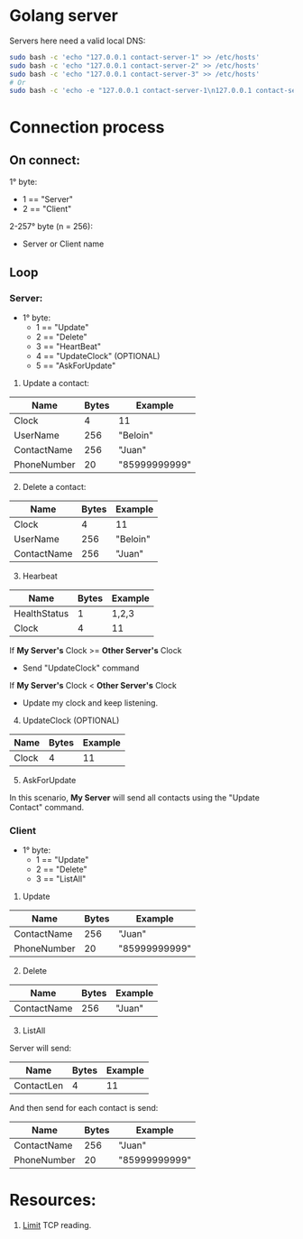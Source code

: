 # Golang server

Servers here need a valid local DNS:

```bash
sudo bash -c 'echo "127.0.0.1 contact-server-1" >> /etc/hosts'
sudo bash -c 'echo "127.0.0.1 contact-server-2" >> /etc/hosts'
sudo bash -c 'echo "127.0.0.1 contact-server-3" >> /etc/hosts'
# Or
sudo bash -c 'echo -e "127.0.0.1 contact-server-1\n127.0.0.1 contact-server-2\n127.0.0.1 contact-server-3" >> /etc/hosts'
```

# Connection process

## On connect:

1° byte:
  - 1 == "Server"
  - 2 == "Client"  

2-257° byte (n = 256):
  - Server or Client name

## Loop

### Server:

- 1° byte:
  - 1 == "Update"
  - 2 == "Delete"
  - 3 == "HeartBeat"
  - 4 == "UpdateClock" (OPTIONAL)
  - 5 == "AskForUpdate"

1. Update a contact:

| Name | Bytes | Example |
| --------------- | --------------- | --------------- |
| Clock | 4 | 11 |
| UserName | 256 | "Beloin" |
| ContactName | 256 | "Juan" |
| PhoneNumber | 20 | "85999999999" |

2. Delete a contact:

| Name | Bytes | Example |
| --------------- | --------------- | --------------- |
| Clock | 4 | 11 |
| UserName | 256 | "Beloin" |
| ContactName | 256 | "Juan" |


3. Hearbeat

| Name | Bytes | Example |
| --------------- | --------------- | --------------- |
| HealthStatus | 1 | 1,2,3 |
| Clock | 4 | 11 |

If __My Server's__ Clock >= __Other Server's__ Clock
  - Send "UpdateClock" command

If __My Server's__ Clock < __Other Server's__ Clock
  - Update my clock and keep listening.  

4. UpdateClock (OPTIONAL)

| Name | Bytes | Example |
| --------------- | --------------- | --------------- |
| Clock | 4 | 11 |

5. AskForUpdate

In this scenario, __My Server__ will send all contacts using the "Update Contact" command.

### Client

- 1° byte:
  - 1 == "Update"
  - 2 == "Delete"
  - 3 == "ListAll"

1. Update

| Name | Bytes | Example |
| --------------- | --------------- | --------------- |
| ContactName | 256 | "Juan" |
| PhoneNumber | 20 | "85999999999" |

2. Delete

| Name | Bytes | Example |
| --------------- | --------------- | --------------- |
| ContactName | 256 | "Juan" |


3. ListAll

Server will send:

| Name | Bytes | Example |
| --------------- | --------------- | --------------- |
| ContactLen | 4 | 11 |

And then send for each contact is send:

| Name | Bytes | Example |
| --------------- | --------------- | --------------- |
| ContactName | 256 | "Juan" |
| PhoneNumber | 20 | "85999999999" |


# Resources:

1. [Limit](https://mostafa.dev/why-do-tcp-connections-in-go-get-stuck-reading-large-amounts-of-data-f490a26a605e) TCP reading.
